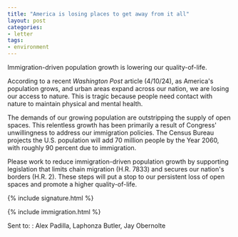 ```yaml
---
title: "America is losing places to get away from it all"
layout: post
categories:
- letter
tags:
- environment
---
```


Immigration-driven population growth is lowering our quality-of-life.

According to a recent *Washington Post* article (4/10/24), as America's population grows, and urban areas expand across our nation, we are losing our access to nature. This is tragic because people need contact with nature to maintain physical and mental health.

The demands of our growing population are outstripping the supply of open spaces. This relentless growth has been primarily a result of Congress' unwillingness to address our immigration policies. The Census Bureau projects the U.S. population will add 70 million people by the Year 2060, with roughly 90 percent due to immigration.

Please work to reduce immigration-driven population growth by supporting legislation that limits chain migration (H.R. 7833) and secures our nation's borders (H.R. 2). These steps will put a stop to our persistent loss of open spaces and promote a higher quality-of-life.

{% include signature.html %}

{% include immigration.html %}

Sent to:
: Alex Padilla, Laphonza Butler, Jay Obernolte
